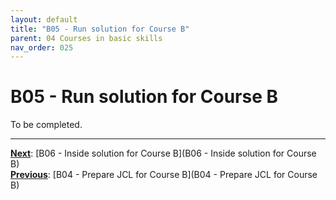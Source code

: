 ```yaml
---
layout: default
title: "B05 - Run solution for Course B"
parent: 04 Courses in basic skills
nav_order: 025
---
```


# B05 - Run solution for Course B

To be completed.  




---
**<u>Next</u>**: [B06 - Inside solution for Course B](B06 - Inside solution for Course B)   
**<u>Previous</u>**: [B04 - Prepare JCL for Course B](B04 - Prepare JCL for Course B)  
